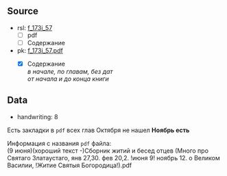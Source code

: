## Source

* rsl: [f_173i_57][rsl]
  - [ ] pdf
  - [ ] Содержание
* pk: [f_173i_57.pdf][pk]
    - [x] Содержание  
      *в начале, по главам, без дат*  
      *от начала и до конца книги*


## Data

* handwriting: 8


Есть закладки в `pdf` всех глав
Октября не нашел 
**Ноябрь есть**


Информация с названия `pdf` файла:    
(9 июня)(хороший текст -)Сборник житий и бесед отцев 
(Много про Святаго Златаустаго, янв 27,30. фев 20,2. !июня 9! ноябрь 12. о Великом Василии, !Житие Святыя Богородица!).pdf


[rsl]: https://lib-fond.ru/lib-rgb/173-i/f-173i-57/

[pk]: ../../../../../pravoslavie/lives_saints/f_173i_57.pdf